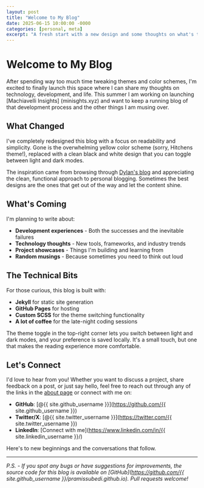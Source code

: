 ```yaml
---
layout: post
title: "Welcome to My Blog"
date: 2025-06-15 10:00:00 -0000
categories: [personal, meta]
excerpt: "A fresh start with a new design and some thoughts on what's to come."
---
```


# Welcome to My Blog

After spending way too much time tweaking themes and color schemes, I'm excited to finally launch this space where I can share my thoughts on technology, development, and life. This summer I am working on launching [Machiavelli Insights] (minisghts.xyz) and want to keep a running blog of that development process and the other things I am musing over.

## What Changed

I've completely redesigned this blog with a focus on readability and simplicity. Gone is the overwhelming yellow color scheme (sorry, Hitchens theme!), replaced with a clean black and white design that you can toggle between light and dark modes. 

The inspiration came from browsing through [Dylan's blog](https://www.dylan.sh) and appreciating the clean, functional approach to personal blogging. Sometimes the best designs are the ones that get out of the way and let the content shine.

## What's Coming

I'm planning to write about:

- **Development experiences** - Both the successes and the inevitable failures
- **Technology thoughts** - New tools, frameworks, and industry trends
- **Project showcases** - Things I'm building and learning from
- **Random musings** - Because sometimes you need to think out loud

## The Technical Bits

For those curious, this blog is built with:
- **Jekyll** for static site generation
- **GitHub Pages** for hosting
- **Custom SCSS** for the theme switching functionality
- **A lot of coffee** for the late-night coding sessions

The theme toggle in the top-right corner lets you switch between light and dark modes, and your preference is saved locally. It's a small touch, but one that makes the reading experience more comfortable.

## Let's Connect

I'd love to hear from you! Whether you want to discuss a project, share feedback on a post, or just say hello, feel free to reach out through any of the links in the [about page](/about) or connect with me on:

- **GitHub**: [@{{ site.github_username }}](https://github.com/{{ site.github_username }})
- **Twitter/X**: [@{{ site.twitter_username }}](https://twitter.com/{{ site.twitter_username }})
- **LinkedIn**: [Connect with me](https://www.linkedin.com/in/{{ site.linkedin_username }}/)

Here's to new beginnings and the conversations that follow.

---

*P.S. - If you spot any bugs or have suggestions for improvements, the source code for this blog is available on [GitHub](https://github.com/{{ site.github_username }}/pramissubedi.github.io). Pull requests welcome!* 
